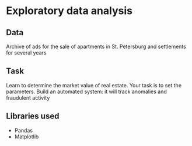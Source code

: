 # Exploratory data analysis
## Data
Archive of ads for the sale of apartments in St. Petersburg and settlements for several years
## Task
Learn to determine the market value of real estate. Your task is to set the parameters. Build an automated system: it will track anomalies and fraudulent activity
## Libraries used
- Pandas
- Matplotlib

